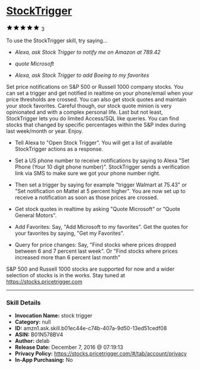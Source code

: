 # [StockTrigger](http://alexa.amazon.com/#skills/amzn1.ask.skill.b01ec44e-c74b-407a-9d50-13ed51cedf08)
![5 stars](../../images/ic_star_black_18dp_1x.png)![5 stars](../../images/ic_star_black_18dp_1x.png)![5 stars](../../images/ic_star_black_18dp_1x.png)![5 stars](../../images/ic_star_black_18dp_1x.png)![5 stars](../../images/ic_star_black_18dp_1x.png) 3

To use the StockTrigger skill, try saying...

* *Alexa, ask Stock Trigger to notify me on Amazon at 789.42*

* *quote Microsoft*

* *Alexa, ask Stock Trigger to add Boeing to my favorites*

Set price notifications on S&P 500 or Russell 1000 company stocks. You can set a trigger and get notified in realtime on your phone/email when your price thresholds are crossed. You can also get stock quotes and maintain your stock favorites. Careful though, our stock quote minion is very opinionated and with a complex personal life. Last but not least, StockTrigger lets you do limited Access/SQL like queries. You can find stocks that changed by specific percentages within the S&P index during last week/month or year. Enjoy.

- Tell Alexa to "Open Stock Trigger". You will get a list of available StockTrigger actions as a response.

- Set a US phone number to receive notifications by saying to Alexa "Set Phone (Your 10 digit phone number)". StockTrigger sends a verification link via SMS to make sure we got your phone number right. 

- Then set a trigger by saying for example "trigger Walmart at 75.43" or "Set notification on Mattel at 5 percent higher". You are now set up to receive a notification as soon as those prices are crossed.

- Get stock quotes in realtime by asking "Quote Microsoft" or "Quote General Motors".

- Add Favorites: Say, "Add Microsoft to my favorites". Get the quotes for your favorites by saying, "Get my Favorites". 

- Query for price changes: Say, "Find stocks where prices dropped between 6 and 7 percent last week". Or "Find stocks where prices increased more than 6 percent last month"

S&P 500 and Russell 1000 stocks are supported for now and a wider selection of stocks is in the works. Stay tuned at https://stocks.pricetrigger.com

***

### Skill Details

* **Invocation Name:** stock trigger
* **Category:** null
* **ID:** amzn1.ask.skill.b01ec44e-c74b-407a-9d50-13ed51cedf08
* **ASIN:** B01N578BV4
* **Author:** delab
* **Release Date:** December 7, 2016 @ 07:19:13
* **Privacy Policy:** https://stocks.pricetrigger.com/#/tab/account/privacy
* **In-App Purchasing:** No
